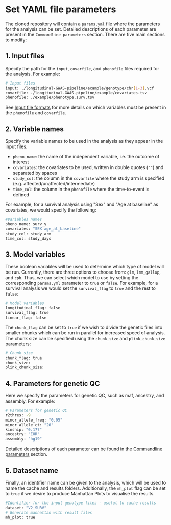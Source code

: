 # Set YAML file parameters

The cloned repository will contain a `params.yml` file where the parameters for the analysis can be set. Detailed descriptions of each parameter are present in the `Commandline parameters` section. There are five main sections to modify: 

## 1. Input files 

Specify the path for the `input`, `covarfile`, and `phenofile` files required for the analysis. For example:

```sh
# Input files
input: ./longitudinal-GWAS-pipeline/example/genotype/chr[1-3].vcf
covarfile: ./longitudinal-GWAS-pipeline/example/covariates.tsv
phenofile: ./example/phenotype.surv.tsv
```
See [Input file formats](file_formats.md) for more details on which variables must be present in the `phenofile` and `covarfile`.

## 2. Variable names

Specify the variable names to be used in the analysis as they appear in the input files.

- `pheno_name`: the name of the independent variable, i.e. the outcome of interest
- `covariates`: the covariates to be used, written in double quotes (`""`) and separated by spaces
- `study_col`: the column in the `covarfile` where the study arm is specified (e.g. affected/unaffected/intermediate)
- `time_col`: the column in the `phenofile` where the time-to-event is defined

For example, for a survival analysis using "Sex" and "Age at baseline" as covariates, we would specify the following:

```sh
#Variables names
pheno_name: surv_y
covariates: "SEX age_at_baseline"
study_col: study_arm
time_col: study_days
```

## 3. Model variables

These boolean variables will be used to determine which type of model will be run. Currently, there are three options to choose from: `glm`, `lmm_gallop`, and `cph`. Thus, we can select which model to use by setting the corresponding `params.yml` parameter to `true` or `false`. For example, for a survival analysis we would set the `survival_flag` to `true` and the rest to `false`:

```sh
# Model variables
longitudinal_flag: false
survival_flag: true
linear_flag: false
```

The `chunk_flag` can be set to `true` if we wish to divide the genetic files into smaller chunks which can be run in parallel for increased speed of analysis. The chunk size can be specified using the `chunk_size` and `plink_chunk_size` parameters:

```sh
# Chunk size
chunk_flag: true
chunk_size:
plink_chunk_size:
```

## 4. Parameters for genetic QC

Here we specify the parameters for genetic QC, such as maf, ancestry, and assembly. For example:

```sh
# Parameters for genetic QC
r2thres: -9
minor_allele_freq: "0.05"
minor_allele_ct: "20"
kinship: "0.177"
ancestry: "EUR"
assembly: "hg19"
```
Detailed descriptions of each parameter can be found in the [Commandline parameters](parameters.md) section.

## 5. Dataset name 

Finally, an identifier name can be given to the analysis, which will be used to name the cache and results folders. Additionally, the `mh_plot` flag can be set to `true` if we desire to produce Manhattan Plots to visualise the results.

```sh
#Identifier for the input genotype files - useful to cache results
dataset: "V2_SURV"
# Generate manhattan with result files
mh_plot: true
```
